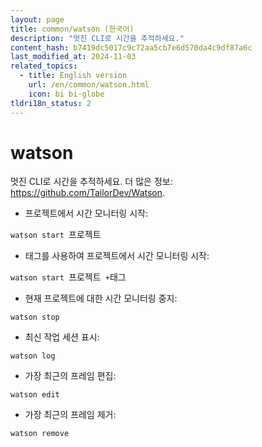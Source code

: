 ```yaml
---
layout: page
title: common/watson (한국어)
description: "멋진 CLI로 시간을 추적하세요."
content_hash: b7419dc5017c9c72aa5cb7e6d570da4c9df87a6c
last_modified_at: 2024-11-03
related_topics:
  - title: English version
    url: /en/common/watson.html
    icon: bi bi-globe
tldri18n_status: 2
---
```

# watson

멋진 CLI로 시간을 추적하세요.
더 많은 정보: <https://github.com/TailorDev/Watson>.

- 프로젝트에서 시간 모니터링 시작:

`watson start `<span class="tldr-var badge badge-pill bg-dark-lm bg-white-dm text-white-lm text-dark-dm font-weight-bold">프로젝트</span>

- 태그를 사용하여 프로젝트에서 시간 모니터링 시작:

`watson start `<span class="tldr-var badge badge-pill bg-dark-lm bg-white-dm text-white-lm text-dark-dm font-weight-bold">프로젝트</span>` +`<span class="tldr-var badge badge-pill bg-dark-lm bg-white-dm text-white-lm text-dark-dm font-weight-bold">태그</span>

- 현재 프로젝트에 대한 시간 모니터링 중지:

`watson stop`

- 최신 작업 세션 표시:

`watson log`

- 가장 최근의 프레임 편집:

`watson edit`

- 가장 최근의 프레임 제거:

`watson remove`
